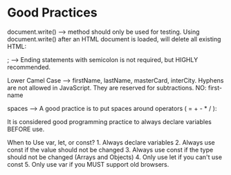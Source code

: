 # Good Practices

document.write() --> method should only be used for testing.
    Using document.write() after an HTML document is loaded, will delete all existing HTML:

; --> Ending statements with semicolon is not required, but HIGHLY recommended.

Lower Camel Case --> firstName, lastName, masterCard, interCity.
    Hyphens are not allowed in JavaScript. They are reserved for subtractions. NO: first-name

spaces --> A good practice is to put spaces around operators ( = + - * / ):

It is considered good programming practice to always declare variables BEFORE use.

When to Use var, let, or const?
    1. Always declare variables
    2. Always use const if the value should not be changed
    3. Always use const if the type should not be changed (Arrays and Objects)
    4. Only use let if you can't use const
    5. Only use var if you MUST support old browsers.
